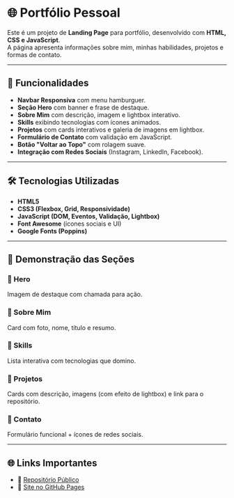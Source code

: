 # 🌐 Portfólio Pessoal

Este é um projeto de **Landing Page** para portfólio, desenvolvido com **HTML, CSS e JavaScript**.  
A página apresenta informações sobre mim, minhas habilidades, projetos e formas de contato.  

---

## 🚀 Funcionalidades

- **Navbar Responsiva** com menu hamburguer.  
- **Seção Hero** com banner e frase de destaque.  
- **Sobre Mim** com descrição, imagem e lightbox interativo.  
- **Skills** exibindo tecnologias com ícones animados.  
- **Projetos** com cards interativos e galeria de imagens em lightbox.  
- **Formulário de Contato** com validação em JavaScript.  
- **Botão "Voltar ao Topo"** com rolagem suave.  
- **Integração com Redes Sociais** (Instagram, LinkedIn, Facebook).  

---

## 🛠 Tecnologias Utilizadas

- **HTML5**  
- **CSS3 (Flexbox, Grid, Responsividade)**  
- **JavaScript (DOM, Eventos, Validação, Lightbox)**  
- **Font Awesome** (ícones sociais e UI)  
- **Google Fonts (Poppins)**  

---

## 📸 Demonstração das Seções

### 🔹 Hero  
Imagem de destaque com chamada para ação.  

### 🔹 Sobre Mim  
Card com foto, nome, título e resumo.  

### 🔹 Skills  
Lista interativa com tecnologias que domino.  

### 🔹 Projetos  
Cards com descrição, imagens (com efeito de lightbox) e link para o repositório.  

### 🔹 Contato  
Formulário funcional + ícones de redes sociais.  

---
## 🌐 Links Importantes  
- 📂 [Repositório Público](https://github.com/Luanna88/projeto-javascript)  
- 🚀 [Site no GitHub Pages](https://luanna88.github.io/projeto-javascript/)  
